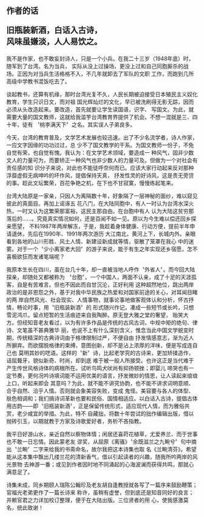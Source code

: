 ## 作者的话    <p class="subtitle center">旧瓶装新酒，白话入古诗，<br/>风味虽嫌淡，人人易饮之。</p>

我不是作家，也不敢妄封诗人，只是一个小兵。在我二十三岁（1948年底）时，随军到了台湾。名为当兵，
实际从没上过操场，更没上过和自己同胞厮杀的战场。正因为对当兵生活格格不入，不几年就卸去了军队的文职
工作，而跑到几所高级中学教书混饭吃去了。

谈起教书，还算有机缘，那时台湾光复不久，人民长期被迫接受日本殖民主义奴化教育，学生只识日文，而对祖
国光辉灿烂的文化，早已被洗刷得无影无踪，因而必须从头改造起来。要改造，首先就要让学生读国语，识字、
写国文。为此，就需要大量的国文教师，这就给我滥竽台湾教育界提供了机会。不想一混就是三、四十年，徒有
〝桃李满天下〞之名。其实误人子弟良多。

今天，台湾的教育普及，文学艺术发展也较迅速。出了不少名流学者，诗人作家，一应文字因缘的功功过过，总
少不了国文教学的干系。为国文教师一份子，不免自觉有荣，也自觉有愧。我认为：在文学艺术领域，要造成一
种风气，固非少数文人的力量可为，而要矫正一种风气也非少数人的力量可及。但做为一个对社会有责任感的知
识分子来说，对此也不能徒呼奈何而已。应该大家行动起来反对那种浮靡虚假无病呻吟的坏作风，提倡保持天真，
抒发性灵的好诗风，这是责无旁贷的事。趁此文坛繁荣，百花争艳之机，在下也不甘寂寞，慢慢练起笔来。

台湾大陆原是一家亲，只因人为离隔数十年，好象隔了一层神秘的面纱，难以窥见彼此的真面目。再加上谣诼五
花八门，在大陆同胞中，有人一时认为台湾水深火热，一时又认为这繁荣那富裕，这民主那自由。在台胞中有人
认为大陆这贫穷那落后的......。究竟真实情况如何，还是百闻不如一见。原以为今生难以偿还回乡探亲愿望，
不料1987年两岸解冻，于是，我趁着身体健康、行动方便，提前半年申请退休，先后在1990年、1991年两次游历
大江南北，黄河上下，长城内外。亲眼看到各地的山川形胜、风土人情、新建设新成就等情，驱散了笼罩在我心
中的迷雾。对于一个〝少小离家老大回〞的游子来说，能于有生之年实现还乡宿愿，怎不喜极欲狂而发诸笔端呢？

我原本生长在四川，虽在台几十年，却一直被当地人呼作〝外省人〞。而今回大陆探亲，却随处又都被称为
〝台胞〞。一个中国人，两面不认亲，成了十足的天涯孤客，自是有苦难言。但也不因此而自甘沉沦，正好利用
这种超然地位，跳出两岸政治的是非恩怨之外，基于对我中华民族之热爱和对国家前途的关心，对耳闻目睹的两
岸自然风光、社会现实、人情事物，就事论事地做客观体认和分析，怀古抒情，畅论时事，用〝旧瓶装新酒〞的
形式随兴作记，凑成一些短节或长吟，只想雪泥鸿爪，留点短暂的生活痕迹来自我陶醉。原无登大雅之堂的奢望，
贻笑大方。但经知音老友看过，以为有许多作品是传统的古风古词，中规中矩的绝句、律诗、文笔虽不甚典雅华
丽，也说不上有什么深刻含义，惟念当此中国文学蜕变时期，传统精深的古典诗词由于格律限制过严，不便自由
抒发情感意志，渐为近人所摒弃。而欲摆脱格律的束缚，意图创新，却不是沾上浓厚的洋味，便是写成连自己也
莫明其妙的呓语。这样的〝新〞诗，比起老学究的古诗来，更加矫揉造作，诘屈聱牙，貌似新奇、时尚，却到底
难于被一般人所接受。也许这正是当代难于产生传世风格诗体的病根所在。试听鸟鸣犬吠尚有抑扬顿挫；即婴儿
啼哭也有一定节奏，更何况吟诗填词能不运用优美的语言，抒发微妙的情思，让人读起来琅琅上口，听起来即会
其意吗？为此，就不能不讲究协韵，也不能不讲求词明意顺、合乎自然、洽乎人情。否则就会象美容失败，变成
鬼怪。美容要与各人的体型、肤色相调和；我们搞诗词革新也要和民俗、国情相适应。以白话入古诗，提倡古体
用古韵——即〝旧瓶装新酒〞，正是保留传统形式，适应现代人情，而为雅俗共赏，老少咸宜的举措。为此，特不
自藏拙，将数十年尝试的拙作编辑出版，借以抛砖引玉，以期就教于方家及诗歌爱好者，务析不吝指教。

我平日好游山水，亲近自然以察物体情；闲居还喜莳花植草，尤爱养兰、而于世事也不敢一日忘情。因此蒙老友
谬奖，从屈原《离骚》〝余既滋兰之九畹兮〞句中摘出〝兰畹〞二字来给我的书斋命名，故尔我把这本诗集也取
名《兰畹清芬》。希望能从这本集中飘出几缕兰花的清新香气，借以引起读者的兴趣，随我所吟两岸的风光景物
去神游一番；或见到作者因时地不同涌起的心海波澜而获得共鸣，那就心满意足了。

诗集未成，同乡期颐人瑞陈公翰珍及老友胡自逢教授就各写了一篇序来鼓励鞭策；官福光老弟更作了一篇长诗来
称许，虽稍有虚誉，但到底还是知音同好的良言；并赖官君之力详加校订整理，便于在大陆出版。三位贤者的用
心，使我感激莫名，统此致谢！
